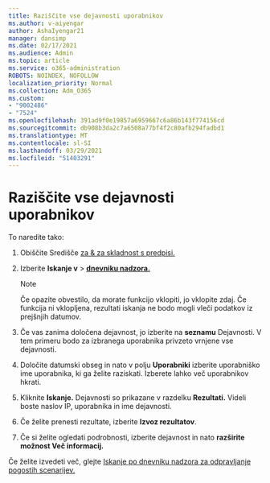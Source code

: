 ```yaml
---
title: Raziščite vse dejavnosti uporabnikov
ms.author: v-aiyengar
author: AshaIyengar21
manager: dansimp
ms.date: 02/17/2021
ms.audience: Admin
ms.topic: article
ms.service: o365-administration
ROBOTS: NOINDEX, NOFOLLOW
localization_priority: Normal
ms.collection: Adm_O365
ms.custom:
- "9002486"
- "7524"
ms.openlocfilehash: 391ad9f0e19857a6959667c6a86b143f774156cd
ms.sourcegitcommit: db908b3da2c7a6508a77bf4f2c80afb294fadbd1
ms.translationtype: MT
ms.contentlocale: sl-SI
ms.lasthandoff: 03/29/2021
ms.locfileid: "51403291"
---
```

# <a name="investigate-all-the-users-activities"></a>Raziščite vse dejavnosti uporabnikov

To naredite tako:

1. Obiščite Središče [za & za skladnost s predpisi.](https://go.microsoft.com/fwlink/p/?linkid=2077143)
1. Izberite **Iskanje v**  >  **[dnevniku nadzora.](https://go.microsoft.com/fwlink/?linkid=2103759)**
    > [!NOTE]
    > Če opazite obvestilo, da morate funkcijo vklopiti, jo vklopite zdaj. Če funkcija ni vklopljena, rezultati iskanja ne bodo mogli vleči podatkov iz prejšnjih datumov.

1. Če vas zanima določena dejavnost, jo izberite na **seznamu** Dejavnosti. V tem primeru bodo za izbranega uporabnika privzeto vrnjene vse dejavnosti.
1. Določite datumski obseg in nato v polju **Uporabniki** izberite uporabniško ime uporabnika, ki ga želite raziskati. Izberete lahko več uporabnikov hkrati.
1. Kliknite **Iskanje.** Dejavnosti so prikazane v razdelku **Rezultati.** Videli boste naslov IP, uporabnika in ime dejavnosti.
1. Če želite prenesti rezultate, izberite **Izvoz rezultatov**.
1. Če si želite ogledati podrobnosti, izberite dejavnost in nato **razširite možnost Več informacij.**

Če želite izvedeti več, glejte [Iskanje po dnevniku nadzora za odpravljanje pogostih scenarijev.](https://go.microsoft.com/fwlink/?linkid=2103944)